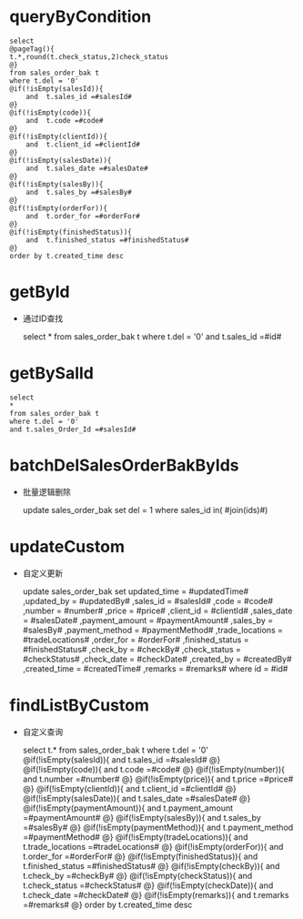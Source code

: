 queryByCondition
===


    select 
    @pageTag(){
    t.*,round(t.check_status,2)check_status
    @}
    from sales_order_bak t
    where t.del = '0'  
    @if(!isEmpty(salesId)){
        and  t.sales_id =#salesId#
    @}
    @if(!isEmpty(code)){
        and  t.code =#code#
    @}
    @if(!isEmpty(clientId)){
        and  t.client_id =#clientId#
    @}
    @if(!isEmpty(salesDate)){
        and  t.sales_date =#salesDate#
    @}
    @if(!isEmpty(salesBy)){
        and  t.sales_by =#salesBy#
    @}
    @if(!isEmpty(orderFor)){
        and  t.order_for =#orderFor#
    @}
    @if(!isEmpty(finishedStatus)){
        and  t.finished_status =#finishedStatus#
    @}
    order by t.created_time desc
    
    
    
getById
===

* 通过ID查找

    select
    *
    from sales_order_bak t
    where t.del = '0'
    and t.sales_id =#id#

getBySalId
===


    select
    *
    from sales_order_bak t
    where t.del = '0'
    and t.sales_Order_Id =#salesId#

batchDelSalesOrderBakByIds
===

* 批量逻辑删除

    update sales_order_bak set del = 1 where sales_id  in( #join(ids)#)
    


updateCustom
===

* 自定义更新

    update sales_order_bak 
    set 
        updated_time = #updatedTime#
        ,updated_by = #updatedBy#
                ,sales_id = #salesId#
                ,code = #code#
                ,number = #number#
                ,price = #price#
                ,client_id = #clientId#
                ,sales_date = #salesDate#
                ,payment_amount = #paymentAmount#
                ,sales_by = #salesBy#
                ,payment_method = #paymentMethod#
                ,trade_locations = #tradeLocations#
                ,order_for = #orderFor#
                ,finished_status = #finishedStatus#
                ,check_by = #checkBy#
                ,check_status = #checkStatus#
                ,check_date = #checkDate#
                ,created_by = #createdBy#
                ,created_time = #createdTime#
                ,remarks = #remarks#
    where id  = #id#
    
    
    
findListByCustom
===

* 自定义查询


    select 
    t.*
    from sales_order_bak t
    where t.del = '0'  
    @if(!isEmpty(salesId)){
        and  t.sales_id =#salesId#
    @}
    @if(!isEmpty(code)){
        and  t.code =#code#
    @}
    @if(!isEmpty(number)){
        and  t.number =#number#
    @}
    @if(!isEmpty(price)){
        and  t.price =#price#
    @}
    @if(!isEmpty(clientId)){
        and  t.client_id =#clientId#
    @}
    @if(!isEmpty(salesDate)){
        and  t.sales_date =#salesDate#
    @}
    @if(!isEmpty(paymentAmount)){
        and  t.payment_amount =#paymentAmount#
    @}
    @if(!isEmpty(salesBy)){
        and  t.sales_by =#salesBy#
    @}
    @if(!isEmpty(paymentMethod)){
        and  t.payment_method =#paymentMethod#
    @}
    @if(!isEmpty(tradeLocations)){
        and  t.trade_locations =#tradeLocations#
    @}
    @if(!isEmpty(orderFor)){
        and  t.order_for =#orderFor#
    @}
    @if(!isEmpty(finishedStatus)){
        and  t.finished_status =#finishedStatus#
    @}
    @if(!isEmpty(checkBy)){
        and  t.check_by =#checkBy#
    @}
    @if(!isEmpty(checkStatus)){
        and  t.check_status =#checkStatus#
    @}
    @if(!isEmpty(checkDate)){
        and  t.check_date =#checkDate#
    @}
    @if(!isEmpty(remarks)){
        and  t.remarks =#remarks#
    @}
    order by t.created_time desc